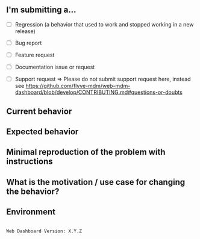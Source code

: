 <!--
PLEASE HELP US PROCESS GITHUB ISSUES FASTER BY PROVIDING THE FOLLOWING INFORMATION.
-->

## I'm submitting a...
<!-- Check one of the following options with "x" -->

- [ ] Regression (a behavior that used to work and stopped working in a new release)
- [ ] Bug report  <!-- Please search GitHub for a similar issue or PR before submitting -->
- [ ] Feature request
- [ ] Documentation issue or request
- [ ] Support request => Please do not submit support request here, instead see https://github.com/flyve-mdm/web-mdm-dashboard/blob/develop/CONTRIBUTING.md#questions-or-doubts


## Current behavior
<!-- Describe how the issue manifests. -->


## Expected behavior
<!-- Describe what the desired behavior would be. -->


## Minimal reproduction of the problem with instructions
<!--
For bug reports please provide the *STEPS TO REPRODUCE* and if possible a *MINIMAL DEMO* of the problem or similar.
-->

## What is the motivation / use case for changing the behavior?
<!-- Describe the motivation or the concrete use case. -->


## Environment
<pre><code>
Web Dashboard Version: X.Y.Z
<!-- Check whether this is still an issue in the most recent version, and add relevant information like Operating system version, Device model ... -->
</code></pre>